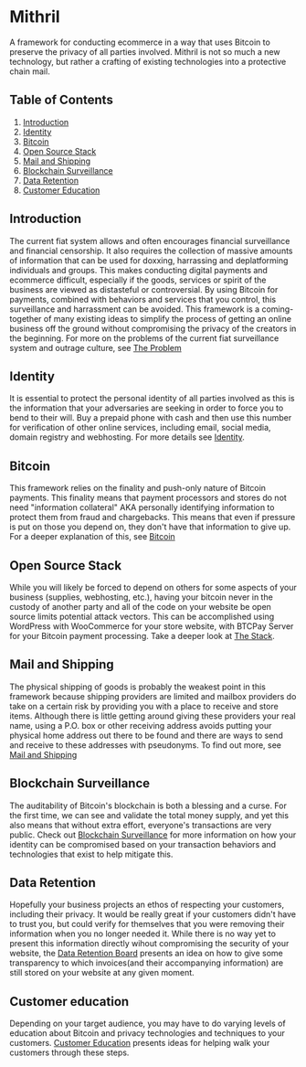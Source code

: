 # **Mithril**
A framework for conducting ecommerce in a way that uses Bitcoin to preserve the privacy of all parties involved. Mithril is not so much a new technology, but rather a crafting of existing technologies into a protective chain mail.

## Table of Contents
1. [Introduction](#introduction)
2. [Identity](#identity)
3. [Bitcoin](#bitcoin)
4. [Open Source Stack](#open-source-stack)
5. [Mail and Shipping](#mail-and-shipping)
6. [Blockchain Surveillance](#blockchain-surveillance)
7. [Data Retention](#data-retention)
8. [Customer Education](#customer-education)

## Introduction

The current fiat system allows and often encourages financial surveillance and financial censorship. It also requires the collection of massive amounts of information that can be used for doxxing, harrassing and deplatforming individuals and groups. This makes conducting digital payments and ecommerce difficult, especially if the goods, services or spirit of the business are viewed as distasteful or controversial. By using Bitcoin for payments, combined with behaviors and services that you control, this surveillance and harrassment can be avoided. This framework is a coming-together of many existing ideas to simplify the process of getting an online business off the ground without compromising the privacy of the creators in the beginning. For more on the problems of the current fiat surveillance system and outrage culture, see [The Problem](the-problem.md)

## Identity

It is essential to protect the personal identity of all parties involved as this is the information that your adversaries are seeking in order to force you to bend to their will. Buy a prepaid phone with cash and then use this number for verification of other online services, including email, social media, domain registry and webhosting. For more details see [Identity](identity.md).

## Bitcoin

This framework relies on the finality and push-only nature of Bitcoin payments. This finality means that payment processors and stores do not need "information collateral" AKA personally identifying information to protect them from fraud and chargebacks. This means that even if pressure is put on those you depend on, they don't have that information to give up. For a deeper explanation of this, see [Bitcoin](bitcoin.md)

## Open Source Stack

While you will likely be forced to depend on others for some aspects of your business (supplies, webhosting, etc.), having your bitcoin never in the custody of another party and all of the code on your website be open source limits potential attack vectors. This can be accomplished using WordPress with WooCommerce for your store website, with BTCPay Server for your Bitcoin payment processing. Take a deeper look at [The Stack](the-stack.md).


## Mail and Shipping

The physical shipping of goods is probably the weakest point in this framework because shipping providers are limited and mailbox providers do take on a certain risk by providing you with a place to receive and store items. Although there is little getting around giving these providers your real name, using a P.O. box or other receiving address avoids putting your physical home address out there to be found and there are ways to send and receive to these addresses with pseudonyms. To find out more, see [Mail and Shipping](mail-shipping.md)

## Blockchain Surveillance 

The auditability of Bitcoin's blockchain is both a blessing and a curse. For the first time, we can see and validate the total money supply, and yet this also means that without extra effort, everyone's transactions are very public. Check out [Blockchain Surveillance](blockchain-surveillance.md) for more information on how your identity can be compromised based on your transaction behaviors and technologies that exist to help mitigate this.

## Data Retention

Hopefully your business projects an ethos of respecting your customers, including their privacy. It would be really great if your customers didn't have to trust you, but could verify for themselves that you were removing their information when you no longer needed it. While there is no way yet to present this information directly wihout compromising the security of your website, the [Data Retention Board](data-retention-board.md) presents an idea on how to give some transparency to which invoices(and their accompanying information) are still stored on your website at any given moment. 

## Customer education

Depending on your target audience, you may have to do varying levels of education about Bitcoin and privacy technologies and techniques to your customers. [Customer Education](customer-education.md) presents ideas for helping walk your customers through these steps.

